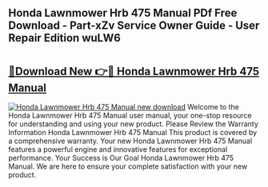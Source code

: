 ## Honda Lawnmower Hrb 475 Manual PDf Free Download - Part-xZv Service Owner Guide - User Repair Edition wuLW6

# <h2><a href="http://bc76547.oget.top/?id=Honda+Lawnmower+Hrb+475+Manual">🔗Download New 👉🔴 Honda Lawnmower Hrb 475 Manual</a></h2>

[![Honda Lawnmower Hrb 475 Manual new download](https://i.imgur.com/5g1atiW.png)](http://bc76547.oget.top/?id=Honda+Lawnmower+Hrb+475+Manual)
Welcome to the Honda Lawnmower Hrb 475 Manual user manual, your one-stop resource for understanding and using your new product. Please Review the Warranty Information Honda Lawnmower Hrb 475 Manual This product is covered by a comprehensive warranty. Your new Honda Lawnmower Hrb 475 Manual features a powerful engine and innovative features for exceptional performance. Your Success is Our Goal Honda Lawnmower Hrb 475 Manual. We are here to ensure your complete satisfaction with your new product.
